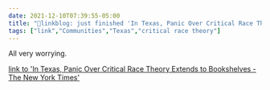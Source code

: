 ```yaml
---
date: 2021-12-10T07:39:55-05:00
title: "🔗linkblog: just finished 'In Texas, Panic Over Critical Race Theory Extends to Bookshelves - The New York Times'"
tags: ["link","Communities","Texas","critical race theory"]
---
```

All very worrying.
 
[link to 'In Texas, Panic Over Critical Race Theory Extends to Bookshelves - The New York Times'](https://www.nytimes.com/2021/12/10/us/texas-critical-race-theory-ban-books.html)
